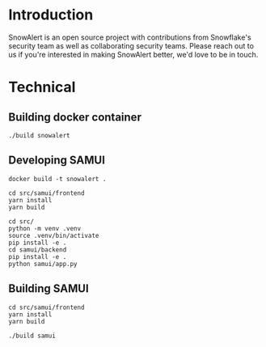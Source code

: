 # Introduction

SnowAlert is an open source project with contributions from Snowflake's security team as well as collaborating
security teams. Please reach out to us if you're interested in making SnowAlert better, we'd love to be in touch.

# Technical

## Building docker container

~~~
./build snowalert
~~~

## Developing SAMUI

~~~
docker build -t snowalert .
~~~

~~~
cd src/samui/frontend
yarn install
yarn build
~~~

~~~
cd src/
python -m venv .venv
source .venv/bin/activate
pip install -e .
cd samui/backend
pip install -e .
python samui/app.py
~~~

## Building SAMUI

~~~
cd src/samui/frontend
yarn install
yarn build
~~~

~~~
./build samui
~~~
